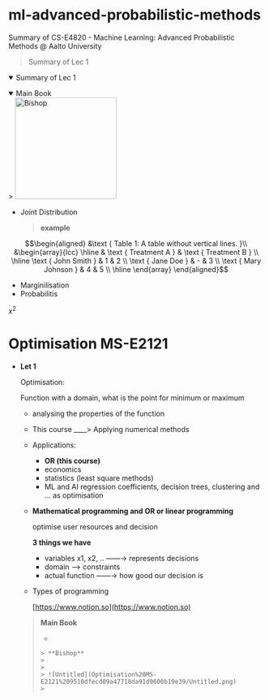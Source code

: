 # ml-advanced-probabilistic-methods
Summary of CS-E4820 - Machine Learning: Advanced Probabilistic Methods @ Aalto University

> Summary of Lec 1
<details open>
<summary>Summary of Lec 1</summary>

<p>     
<details open>
> <summary>Main Book</summary>
<img src="https://encrypted-tbn2.gstatic.com/images?q=tbn:ANd9GcTjEMSPtUWUY7xJ2n8mNUOr1RWajGqEGcZyJNjGtqtW5WMgor-m" alt="Bishop"
               style="width:200px;" />
     </details></p>
     
* Joint Distribution
     
     > **example**
     
$$\begin{aligned}
&\text { Table 1: A table without vertical lines. }\\
&\begin{array}{lcc}
\hline & \text { Treatment A } & \text { Treatment B } \\
\hline \text { John Smith } & 1 & 2 \\
\text { Jane Doe } & - & 3 \\
\text { Mary Johnson } & 4 & 5 \\
\hline
\end{array}
\end{aligned}$$

* Marginilisation
* Probabilitis

  
</details>

$x^2$


# Optimisation MS-E2121

- **Let 1**
    
    Optimisation:
    
    Function with a domain, what is the point for minimum or maximum
    
    - analysing the properties of the function
    - This course ____> Applying numerical methods
    - Applications:
        - **OR (this course)**
        - economics
        - statistics (least square methods)
        - ML and AI regression coefficients, decision trees, clustering and … as optimisation
    - **Mathematical programming and OR or linear programming**
        
        optimise user resources and decision 
        
        **3 things we have**
        
        - variables x1, x2, .. ——→ represents decisions
        - domain ——> constraints
        - actual function ——→ how good our decision is
        
    - Types of programming
        
        [https://www.notion.so](https://www.notion.so)
        
    
    > **Main Book**
    > 
    > - 
    >     
    >     > **Bishop**
    >     > 
    >     > 
    >     > ![Untitled](Optimisation%20MS-E2121%209510dfecd09a47718da91d9600b19e39/Untitled.png)
    >     >
